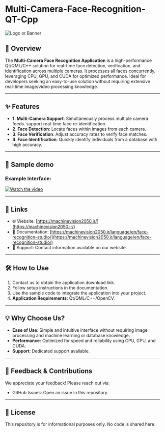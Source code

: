 # Multi-Camera-Face-Recognition-QT-Cpp

![Logo or Banner](path/to/logo-or-banner.png)

## 🚀 Overview

The **Multi-Camera Face Recognition Application** is a high-performance Qt/QML/C++ solution for real-time face detection, verification, and identification across multiple cameras. It processes all faces concurrently, leveraging CPU, GPU, and CUDA for optimized performance. Ideal for developers seeking an easy-to-use solution without requiring extensive real-time image/video processing knowledge.

---

## ✨ Features

- **1. Multi-Camera Support**: Simultaneously process multiple camera feeds. support real-time face re-identification.
- **2. Face Detection**: Locate faces within images from each camera.
- **3. Face Verification**: Adjust accuracy rates to verify face matches.
- **4. Face Identification**: Quickly identify individuals from a database with high accuracy.

---

## 📸 Sample demo

### Example Interface:
[![Watch the video](https://img.youtube.com/vi/8-IcVcQFZXY/0.jpg)](https://youtu.be/8-IcVcQFZXY)

---

## 🔗 Links

- 🌐 Website: [https://machinevision2050.ir/](https://machinevision2050.ir/)
- 📖 Documentation: [https://machinevision2050.ir/language/en/face-recognition-studio/](https://machinevision2050.ir/language/en/face-recognition-studio/)
- 💬 Support: Contact information available on our website.

---

## 🛠️ How to Use

1. Contact us to obtain the application download link.
2. Follow setup instructions in the documentation.
3. Use the sample code to integrate the application into your project.
4. **Application Requirements**: Qt/QML/C++/OpenCV.

---

## 💡 Why Choose Us?

- **Ease of Use**: Simple and intuitive interface without requiring image processing and machine learning or database knowledge.
- **Performance**: Optimized for speed and reliability using CPU, GPU, and CUDA.
- **Support**: Dedicated support available.

---

## 📣 Feedback & Contributions

We appreciate your feedback! Please reach out via:
- GitHub Issues: Open an issue in this repository.

---

## 📜 License

This repository is for informational purposes only. No code is shared here.
